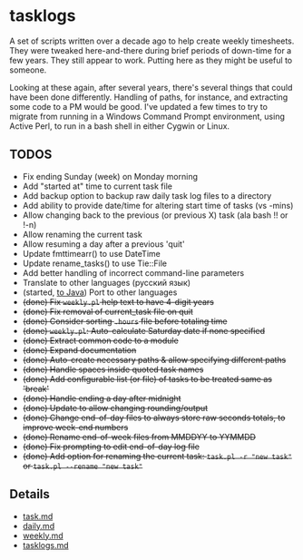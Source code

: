 # tasklogs

A set of scripts written over a decade ago to help create weekly timesheets.
They were tweaked here-and-there during brief periods of down-time for a few years.
They still appear to work.  Putting here as they might be useful to someone.

Looking at these again, after several years, there's several things that could have
been done differently.  Handling of paths, for instance, and extracting some code
to a PM would be good.  I've updated a few times to try to migrate from running in
a Windows Command Prompt environment, using Active Perl, to run in a bash shell in
either Cygwin or Linux.

## TODOS

- Fix ending Sunday (week) on Monday morning
- Add "started at" time to current task file
- Add backup option to backup raw daily task log files to a directory
- Add ability to provide date/time for altering start time of tasks (vs -mins)
- Allow changing back to the previous (or previous X) task (ala bash !! or !-n)
- Allow renaming the current task
- Allow resuming a day after a previous 'quit'
- Update fmttimearr() to use DateTime
- Update rename\_tasks() to use Tie::File
- Add better handling of incorrect command-line parameters
- Translate to other languages (русский язык)
- (started, [to Java](https://github.com/jonwarren/jtasklogs)) Port to other languages
- ~~(done) Fix `weekly.pl` help text to have 4-digit years~~
- ~~(done) Fix removal of current_task file on quit~~
- ~~(done) Consider sorting `.hours` file before totaling time~~
- ~~(done) `weekly.pl`: Auto-calculate Saturday date if none specified~~
- ~~(done) Extract common code to a module~~
- ~~(done) Expand documentation~~
- ~~(done) Auto-create necessary paths & allow specifying different paths~~
- ~~(done) Handle spaces inside quoted task names~~
- ~~(done) Add configurable list (or file) of tasks to be treated same as 'break'~~
- ~~(done) Handle ending a day after midnight~~
- ~~(done) Update to allow changing rounding/output~~
- ~~(done) Change end-of-day files to always store raw seconds totals, to improve week-end numbers~~
- ~~(done) Rename end-of-week files from MMDDYY to YYMMDD~~
- ~~(done) Fix prompting to edit end-of-day log file~~
- ~~(done) Add option for renaming the current task: `task.pl -r "new task"` or `task.pl --rename "new task"`~~

## Details

- [task.md](task.md)
- [daily.md](daily.md)
- [weekly.md](weekly.md)
- [tasklogs.md](tasklogs.md)

